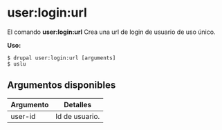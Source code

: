 # user:login:url
El comando **user:login:url** Crea una url de login de usuario de uso único.

**Uso:**
```
$ drupal user:login:url [arguments] 
$ uslu  
```

## Argumentos disponibles
Argumento | Detalles
---------|-------------
user-id | Id de usuario.
